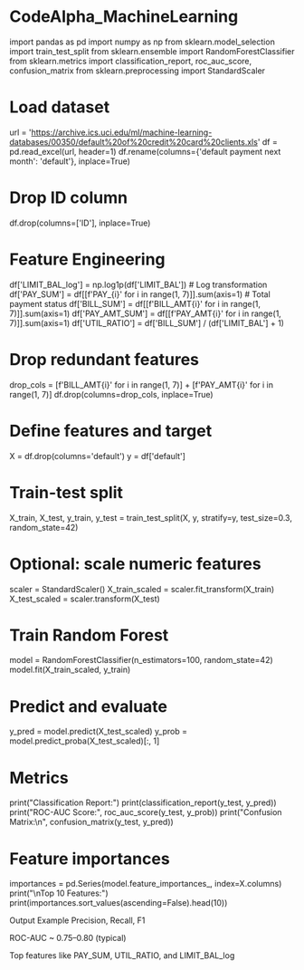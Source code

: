 # CodeAlpha_MachineLearning
import pandas as pd
import numpy as np
from sklearn.model_selection import train_test_split
from sklearn.ensemble import RandomForestClassifier
from sklearn.metrics import classification_report, roc_auc_score, confusion_matrix
from sklearn.preprocessing import StandardScaler

# Load dataset
url = 'https://archive.ics.uci.edu/ml/machine-learning-databases/00350/default%20of%20credit%20card%20clients.xls'
df = pd.read_excel(url, header=1)
df.rename(columns={'default payment next month': 'default'}, inplace=True)

# Drop ID column
df.drop(columns=['ID'], inplace=True)

# Feature Engineering
df['LIMIT_BAL_log'] = np.log1p(df['LIMIT_BAL'])  # Log transformation
df['PAY_SUM'] = df[[f'PAY_{i}' for i in range(1, 7)]].sum(axis=1)  # Total payment status
df['BILL_SUM'] = df[[f'BILL_AMT{i}' for i in range(1, 7)]].sum(axis=1)
df['PAY_AMT_SUM'] = df[[f'PAY_AMT{i}' for i in range(1, 7)]].sum(axis=1)
df['UTIL_RATIO'] = df['BILL_SUM'] / (df['LIMIT_BAL'] + 1)

# Drop redundant features
drop_cols = [f'BILL_AMT{i}' for i in range(1, 7)] + [f'PAY_AMT{i}' for i in range(1, 7)]
df.drop(columns=drop_cols, inplace=True)

# Define features and target
X = df.drop(columns='default')
y = df['default']

# Train-test split
X_train, X_test, y_train, y_test = train_test_split(X, y, stratify=y, test_size=0.3, random_state=42)

# Optional: scale numeric features
scaler = StandardScaler()
X_train_scaled = scaler.fit_transform(X_train)
X_test_scaled = scaler.transform(X_test)

# Train Random Forest
model = RandomForestClassifier(n_estimators=100, random_state=42)
model.fit(X_train_scaled, y_train)

# Predict and evaluate
y_pred = model.predict(X_test_scaled)
y_prob = model.predict_proba(X_test_scaled)[:, 1]

# Metrics
print("Classification Report:")
print(classification_report(y_test, y_pred))
print("ROC-AUC Score:", roc_auc_score(y_test, y_prob))
print("Confusion Matrix:\n", confusion_matrix(y_test, y_pred))

# Feature importances
importances = pd.Series(model.feature_importances_, index=X.columns)
print("\nTop 10 Features:")
print(importances.sort_values(ascending=False).head(10))


 Output Example
Precision, Recall, F1

ROC-AUC ~ 0.75–0.80 (typical)

Top features like PAY_SUM, UTIL_RATIO, and LIMIT_BAL_log
